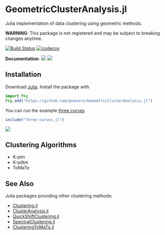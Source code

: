 # GeometricClusterAnalysis.jl

Julia implementation of data clustering using geometric methods.

**WARNING**: This package is not registered and may be subject to breaking changes anytime. 

[![Build Status](https://github.com/pnavaro/GeometricClusterAnalysis.jl/workflows/CI/badge.svg)](https://github.com/pnavaro/GeometricClusterAnalysis.jl/actions?query=workflow%3ACI+branch%3Amaster)
[![codecov](https://codecov.io/gh/pnavaro/GeometricClusterAnalysis.jl/branch/master/graph/badge.svg)](https://codecov.io/gh/pnavaro/GeometricClusterAnalysis.jl)

**Documentation**: [![][docs-stable-img]][docs-stable-url] [![][docs-latest-img]][docs-latest-url]

## Installation

Download [Julia](https://julialang.org/downloads/). Install the package with

```julia
import Pkg
Pkg.add("https://github.com/pnavaro/GeometricClusterAnalysis.jl")
```

You can run the example [three curves](https://github.com/pnavaro/GeometricClusterAnalysis.jl/blob/master/examples/three_curves.jl)

```julia
include("three-curves.jl")
```

![](https://pnavaro.github.io/GeometricClusterAnalysis.jl/dev/assets/three-curves.gif)

## Clustering Algorithms

- K-plm
- K-pdtm
- ToMaTo

[docs-latest-img]: https://img.shields.io/badge/docs-latest-blue.svg
[docs-latest-url]: http://pnavaro.github.io/GeometricClusterAnalysis.jl/dev/

[docs-stable-img]: https://img.shields.io/badge/docs-stable-blue.svg
[docs-stable-url]: http://pnavaro.github.io/GeometricClusterAnalysis.jl/stable/

## See Also

Julia packages providing other clustering methods:
 - [Clustering.jl](https://github.com/JuliaStats/Clustering.jl)
 - [ClusterAnalysis.jl](https://github.com/AugustoCL/ClusterAnalysis.jl)
 - [QuickShiftClustering.jl](https://github.com/rened/QuickShiftClustering.jl)
 - [SpectralClustering.jl](https://github.com/lucianolorenti/SpectralClustering.jl)
 - [ClusteringToMaTo.jl](https://github.com/pnavaro/ClusteringToMaTo.jl)
